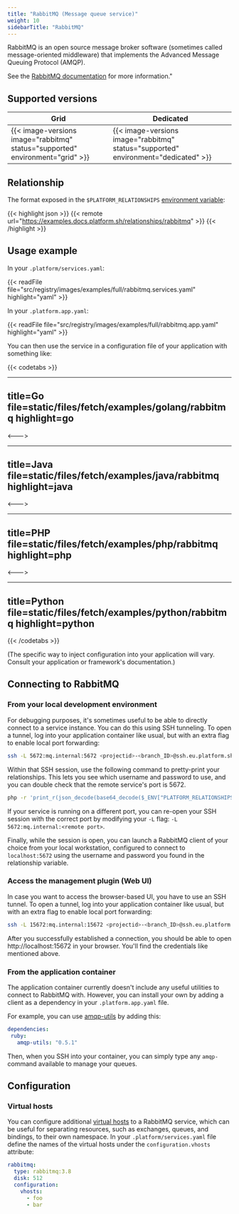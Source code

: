 ```yaml
---
title: "RabbitMQ (Message queue service)"
weight: 10
sidebarTitle: "RabbitMQ"
---
```


RabbitMQ is an open source message broker software (sometimes called message-oriented middleware) that implements the Advanced Message Queuing Protocol (AMQP).

See the [RabbitMQ documentation](http://www.rabbitmq.com/documentation.html) for more information."

## Supported versions

| **Grid** | **Dedicated** |
|----------------------------------|---------------|
|  {{< image-versions image="rabbitmq" status="supported" environment="grid" >}} | {{< image-versions image="rabbitmq" status="supported" environment="dedicated" >}} |



## Relationship

The format exposed in the `$PLATFORM_RELATIONSHIPS` [environment variable](/development/variables.html#platformsh-provided-variables):

{{< highlight json >}}
{{< remote url="https://examples.docs.platform.sh/relationships/rabbitmq" >}}
{{< /highlight >}}

## Usage example

In your `.platform/services.yaml`:

{{< readFile file="src/registry/images/examples/full/rabbitmq.services.yaml" highlight="yaml" >}}

In your `.platform.app.yaml`:

{{< readFile file="src/registry/images/examples/full/rabbitmq.app.yaml" highlight="yaml" >}}

You can then use the service in a configuration file of your application with something like:

{{< codetabs >}}

---
title=Go
file=static/files/fetch/examples/golang/rabbitmq
highlight=go
---

<--->

---
title=Java
file=static/files/fetch/examples/java/rabbitmq
highlight=java
---

<--->

---
title=PHP
file=static/files/fetch/examples/php/rabbitmq
highlight=php
---

<--->

---
title=Python
file=static/files/fetch/examples/python/rabbitmq
highlight=python
---

{{< /codetabs >}}

(The specific way to inject configuration into your application will vary. Consult your application or framework's documentation.)

## Connecting to RabbitMQ

### From your local development environment

For debugging purposes, it's sometimes useful to be able to directly connect to a service instance. You can do this using SSH tunneling. To open a tunnel, log into your application container like usual, but with an extra flag to enable local port forwarding:

```bash
ssh -L 5672:mq.internal:5672 <projectid>-<branch_ID>@ssh.eu.platform.sh
```

Within that SSH session, use the following command to pretty-print your relationships. This lets you see which username and password to use, and you can double check that the remote service's port is 5672.

```bash
php -r 'print_r(json_decode(base64_decode($_ENV["PLATFORM_RELATIONSHIPS"])));'
```

If your service is running on a different port, you can re-open your SSH session with the correct port by modifying your `-L` flag: `-L 5672:mq.internal:<remote port>`.

Finally, while the session is open, you can launch a RabbitMQ client of your choice from your local workstation, configured to connect to `localhost:5672` using the username and password you found in the relationship variable.

### Access the management plugin  (Web UI)
In case you want to access the browser-based UI, you have to use an SSH tunnel. To open a tunnel, log into your application container like usual, but with an extra flag to enable local port forwarding:

```bash
ssh -L 15672:mq.internal:15672 <projectid>-<branch_ID>@ssh.eu.platform.sh
```

After you successfully established a connection, you should be able to open http://localhost:15672 in your browser. You'll find the credentials like mentioned above.

### From the application container

The application container currently doesn't include any useful utilities to connect to RabbitMQ with. However, you can install your own by adding a client as a dependency in your `.platform.app.yaml` file.

For example, you can use [amqp-utils](https://github.com/dougbarth/amqp-utils/) by adding this:

 ```yaml
dependencies:
  ruby:
    amqp-utils: "0.5.1"
```

Then, when you SSH into your container, you can simply type any `amqp-` command available to manage your queues.

## Configuration

### Virtual hosts

You can configure additional [virtual hosts](https://www.rabbitmq.com/vhosts.html) to a RabbitMQ service, which can be useful for separating resources, such as exchanges, queues, and bindings, to their own namespace. In your `.platform/services.yaml` file define the names of the virtual hosts under the `configuration.vhosts` attribute:

```yaml
rabbitmq:
  type: rabbitmq:3.8
  disk: 512
  configuration:
    vhosts:
      - foo
      - bar
```

